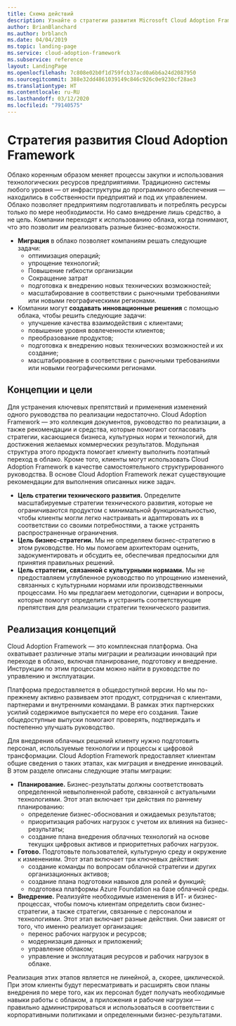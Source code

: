 ```yaml
---
title: Схема действий
description: Узнайте о стратегии развития Microsoft Cloud Adoption Framework для Azure.
author: BrianBlanchard
ms.author: brblanch
ms.date: 04/04/2019
ms.topic: landing-page
ms.service: cloud-adoption-framework
ms.subservice: reference
layout: LandingPage
ms.openlocfilehash: 7c808e02b0f1d759fcb37acd0a6b6a24d2087950
ms.sourcegitcommit: 388e32dd4861039149c846c926c0e9230cf28ae3
ms.translationtype: HT
ms.contentlocale: ru-RU
ms.lasthandoff: 03/12/2020
ms.locfileid: "79140575"
---
```

# <a name="cloud-adoption-framework-roadmap"></a>Стратегия развития Cloud Adoption Framework

Облако коренным образом меняет процессы закупки и использования технологических ресурсов предприятиями. Традиционно системы любого уровня — от инфраструктуры до программного обеспечения — находились в собственности предприятий и под их управлением. Облако позволяет предприятиям подготавливать и потреблять ресурсы только по мере необходимости. Но само внедрение лишь средство, а не цель. Компании переходят к использованию облака, когда понимают, что это позволит им реализовать разные бизнес-возможности.

- **Миграция** в облако позволяет компаниям решать следующие задачи:
  - оптимизация операций;
  - упрощение технологий;
  - Повышение гибкости организации
  - Сокращение затрат
  - подготовка к внедрению новых технических возможностей;
  - масштабирование в соответствии с рыночными требованиями или новыми географическими регионами.
- Компании могут **создавать инновационные решения** с помощью облака, чтобы решить следующие задачи:
  - улучшение качества взаимодействия с клиентами;
  - повышение уровня вовлеченности клиентов;
  - преобразование продуктов;
  - подготовка к внедрению новых технических возможностей и их создание;
  - масштабирование в соответствии с рыночными требованиями или новыми географическими регионами.

## <a name="vision-and-objectives"></a>Концепции и цели

Для устранения ключевых препятствий и применения изменений одного руководства по реализации недостаточно. Cloud Adoption Framework — это коллекция документов, руководство по реализации, а также рекомендации и средства, которые помогают согласовать стратегии, касающиеся бизнеса, культурных норм и технологий, для достижения желаемых коммерческих результатов. Модульная структура этого продукта помогает клиенту выполнить поэтапный переход в облако. Кроме того, клиенты могут использовать Cloud Adoption Framework в качестве самостоятельного структурированного руководства. В основе Cloud Adoption Framework лежат существующие рекомендации для выполнения описанных ниже задач.

- **Цель стратегии технического развития.** Определите масштабируемые стратегии технического развития, которые не ограничиваются продуктом с минимальной функциональностью, чтобы клиенты могли легко настраивать и адаптировать их в соответствии со своими потребностями, а также устранять распространенные ограничения.
- **Цель бизнес-стратегии.** Мы не определяем бизнес-стратегию в этом руководстве. Но мы помогаем архитекторам оценить, задокументировать и обсудить ее, обеспечивая предпосылки для принятия правильных решений.
- **Цель стратегии, связанной с культурными нормами.** Мы не предоставляем углубленное руководство по упрощению изменений, связанных с культурными нормами или производственными процессами. Но мы предлагаем методологии, сценарии и вопросы, которые помогут определить и устранить соответствующие препятствия для реализации стратегии технического развития.

## <a name="fulfilling-the-vision"></a>Реализация концепций

Cloud Adoption Framework — это комплексная платформа. Она охватывает различные этапы миграции и реализации инноваций при переходе в облако, включая планирование, подготовку и внедрение. Инструкции по этим процессам можно найти в руководстве по управлению и эксплуатации.

Платформа предоставляется в общедоступной версии. Но мы по-прежнему активно развиваем этот продукт, сотрудничая с клиентами, партнерами и внутренними командами. В рамках этих партнерских усилий содержимое выпускается по мере его создания. Такие общедоступные выпуски помогают проверять, подтверждать и постепенно улучшать руководство.

Для внедрения облачных решений клиенту нужно подготовить персонал, используемые технологии и процессы к цифровой трансформации. Cloud Adoption Framework предоставляет клиентам общие сведения о таких этапах, как миграция и внедрение инноваций. В этом разделе описаны следующие этапы миграции:

- **Планирование.** Бизнес-результаты должны соответствовать определенной невыполненной работе, связанной с актуальными технологиями. Этот этап включает три действия по раннему планированию:
  - определение бизнес-обоснования и ожидаемых результатов;
  - приоритизация рабочих нагрузок с учетом их влияния на бизнес-результаты;
  - создание плана внедрения облачных технологий на основе текущих цифровых активов и приоритетных рабочих нагрузок.
- **Готово.** Подготовьте пользователей, культурную среду и окружение к изменениям. Этот этап включает три ключевых действия:
  - создание команды по вопросам облачной стратегии и других организационных активов;
  - создание плана подготовки навыков для ролей и функций;
  - подготовка платформы Azure Foundation на базе облачной среды.
- **Внедрение.** Реализуйте необходимые изменения в ИТ- и бизнес-процессах, чтобы помочь клиентам определить свои бизнес-стратегии, а также стратегии, связанные с персоналом и технологиями. Этот этап включает разные действия. Они зависят от того, что именно реализует организация:
  - перенос рабочих нагрузок и ресурсов;
  - модернизация данных и приложений;
  - управление облаком;
  - управление и эксплуатация ресурсов и рабочих нагрузок в облаке.

Реализация этих этапов является не линейной, а, скорее, циклической. При этом клиенты будут пересматривать и расширять свои планы внедрения по мере того, как их персонал будет получать необходимые навыки работы с облаком, а приложения и рабочие нагрузки — правильно администрироваться и использоваться в соответствии с корпоративными политиками и определенными бизнес-результатами.
